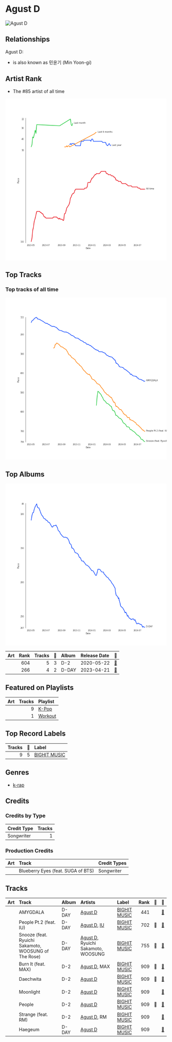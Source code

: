 
# Agust D


<img src="https://i.scdn.co/image/ab6761610000e5eb191d43dca6f2f5a126e43e4b" alt="Agust D" width="100" />

## Relationships

Agust D:
- is also known as 민윤기 (Min Yoon-gi)

## Artist Rank
- The #85 artist of all time

![Rank of Agust D over time](../../images/artists/agust_d/rank_time_series.png)
## Top Tracks


### Top tracks of all time

![Track score ranking over time](../../images/artists/agust_d/track_rank_time_series_score.png)
## Top Albums

![Album ranking over time](../../images/artists/agust_d/album_rank_time_series.png)

| Art | Rank | Tracks | 💚 | Album | Release Date | 🔗 |
|:---|---:|---:|---:|:---|:---|:---|
| <img src="https://i.scdn.co/image/ab67616d0000b2736c0e2c778e672701e1a254c6" alt="" width="50" /> | 604 | 5 | 3 | D-2 | 2020-05-22 | [🔗](https://open.spotify.com/album/1Pp8t7yn2E3rz3R7ZqPn1O) |
| <img src="https://i.scdn.co/image/ab67616d0000b273fa9247b68471b82d2125651e" alt="" width="50" /> | 266 | 4 | 2 | D-DAY | 2023-04-21 | [🔗](https://open.spotify.com/album/446ROKmKfpEwkbi2SjELVX) |

## Featured on Playlists
| Art | Tracks | Playlist |
|:---|---:|:---|
| <img src="https://mosaic.scdn.co/640/ab67616d00001e02505190077497c230422f2934ab67616d00001e027dd8f95320e8ef08aa121dfeab67616d00001e028164cd1a2e03b7ca2db9ff5eab67616d00001e02ff7c2dfd0ed9b2cf6bf9c818" alt="" width="50" /> | 9 | [K-Pop](../../playlists/k-pop/overview.md) |
| <img src="https://mosaic.scdn.co/640/ab67616d00001e026f248f7695eb544a3a1955c5ab67616d00001e027a393b04e8ced571618223e8ab67616d00001e028acb7bac073f378d59bf228eab67616d00001e02b3be3b970fc89a02f301c9da" alt="" width="50" /> | 1 | [Workout](../../playlists/workout/overview.md) |

## Top Record Labels

| Tracks | 💚 | Label |
|---:|---:|:---|
| 9 | 5 | [BIGHIT MUSIC](../../labels/bighit_music/overview.md) |

## Genres

- [k-rap](../../genres/k-rap/overview.md)

## Credits

### Credits by Type

| Credit Type | Tracks |
|:---|---:|
| Songwriter | 1 |

### Production Credits

| Art | Track | Credit Types |
|:---|:---|:---|
| <img src="https://i.scdn.co/image/ab67616d0000b2739660ae57836f713884d86cbb" alt="" width="50" /> | Blueberry Eyes (feat. SUGA of BTS) | Songwriter |

## Tracks

| Art | Track | Album | Artists | Label | Rank | 💚 | 🔗 |
|:---|:---|:---|:---|:---|---:|:---|:---|
| <img src="https://i.scdn.co/image/ab67616d0000b273fa9247b68471b82d2125651e" alt="" width="50" /> | AMYGDALA | D-DAY | [Agust D](overview.md) | [BIGHIT MUSIC](../../labels/bighit_music) | 441 | | [🔗](https://open.spotify.com/track/5fj32MKLHkut2Vod1UodcU) |
| <img src="https://i.scdn.co/image/ab67616d0000b273fa9247b68471b82d2125651e" alt="" width="50" /> | People Pt.2 (feat. IU) | D-DAY | [Agust D](overview.md), [IU](../iu/overview.md) | [BIGHIT MUSIC](../../labels/bighit_music) | 702 | 💚 | [🔗](https://open.spotify.com/track/41JPN7pZMTp1sumBOHOzHd) |
| <img src="https://i.scdn.co/image/ab67616d0000b273fa9247b68471b82d2125651e" alt="" width="50" /> | Snooze (feat. Ryuichi Sakamoto, WOOSUNG of The Rose) | D-DAY | [Agust D](overview.md), Ryuichi Sakamoto, WOOSUNG | [BIGHIT MUSIC](../../labels/bighit_music) | 755 | 💚 | [🔗](https://open.spotify.com/track/4j3M8NrbGSXdMPwEVsnfHE) |
| <img src="https://i.scdn.co/image/ab67616d0000b2736c0e2c778e672701e1a254c6" alt="" width="50" /> | Burn It (feat. MAX) | D-2 | [Agust D](overview.md), MAX | [BIGHIT MUSIC](../../labels/bighit_music) | 909 | 💚 | [🔗](https://open.spotify.com/track/38iufYNK4hUzS649Oe2kZy) |
| <img src="https://i.scdn.co/image/ab67616d0000b2736c0e2c778e672701e1a254c6" alt="" width="50" /> | Daechwita | D-2 | [Agust D](overview.md) | [BIGHIT MUSIC](../../labels/bighit_music) | 909 | 💚 | [🔗](https://open.spotify.com/track/1Y7AZ3akqDipAyo6mmOQTy) |
| <img src="https://i.scdn.co/image/ab67616d0000b2736c0e2c778e672701e1a254c6" alt="" width="50" /> | Moonlight | D-2 | [Agust D](overview.md) | [BIGHIT MUSIC](../../labels/bighit_music) | 909 | | [🔗](https://open.spotify.com/track/057xGYST5exVyNevufrioZ) |
| <img src="https://i.scdn.co/image/ab67616d0000b2736c0e2c778e672701e1a254c6" alt="" width="50" /> | People | D-2 | [Agust D](overview.md) | [BIGHIT MUSIC](../../labels/bighit_music) | 909 | 💚 | [🔗](https://open.spotify.com/track/4wDSEE082RPcnhXzPzFhCp) |
| <img src="https://i.scdn.co/image/ab67616d0000b2736c0e2c778e672701e1a254c6" alt="" width="50" /> | Strange (feat. RM) | D-2 | [Agust D](overview.md), RM | [BIGHIT MUSIC](../../labels/bighit_music) | 909 | | [🔗](https://open.spotify.com/track/6x2arhzc99oGlqM82V0mnd) |
| <img src="https://i.scdn.co/image/ab67616d0000b273fa9247b68471b82d2125651e" alt="" width="50" /> | Haegeum | D-DAY | [Agust D](overview.md) | [BIGHIT MUSIC](../../labels/bighit_music) | 909 | | [🔗](https://open.spotify.com/track/4bjN59DRXFRxBE1g5ne6B1) |
